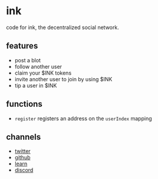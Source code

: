# ink
code for ink, the decentralized social network.
## features
- post a blot
- follow another user
- claim your $INK tokens
- invite another user to join by using $INK
- tip a user in $INK
## functions
- `register` registers an address on the `userIndex` mapping
## channels
- [twitter](https://twitter.com/viaink)
- [github](https://github.com/inkapp)
- [learn](https://github.com/inkapp/universe)
- [discord](https://discord.com/invite/DQQp48kUvU)
